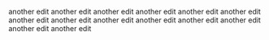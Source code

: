 another edit
another edit
another edit
another edit
another edit
another edit
another edit
another edit
another edit
another edit
another edit
another edit
another edit
another edit
